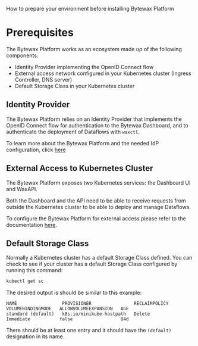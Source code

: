 How to prepare your environment before installing Bytewax Platform

# Prerequisites

The Bytewax Platform works as an ecosystem made up of the following components:

- Identity Provider implementing the OpenID Connect flow
- External access network configured in your Kubernetes cluster (Ingress Controller, DNS server)
- Default Storage Class in your Kubernetes cluster

## Identity Provider

The Bytewax Platform relies on an Identity Provider that implements the OpenID Connect flow for
authentication to the Bytewax Dashboard, and to authenticate the deployment of Dataflows with `waxctl`.

To learn more about the Bytewax Platform and the needed IdP configuration, click [here](setup/identity-provider)

## External Access to Kubernetes Cluster

The Bytewax Platform exposes two Kubernetes services: the Dashboard UI and WaxAPI.

Both the Dashboard and the API need to be able to receive requests from outside the Kubernetes cluster
to be able to deploy and manage Dataflows.

To configure the Bytewax Platform for external access please refer to the
documentation [here](setup/external-access).

## Default Storage Class

Normally a Kubernetes cluster has a default Storage Class defined. You can check to see if your cluster has
a default Storage Class configured by running this command:

```bash
kubectl get sc
```

The desired output is should be similar to this example:

```
NAME                 PROVISIONER                RECLAIMPOLICY   VOLUMEBINDINGMODE   ALLOWVOLUMEEXPANSION   AGE
standard (default)   k8s.io/minikube-hostpath   Delete          Immediate           false                  84d
```

There should be at least one entry and it should have the `(default)` designation in its name.
